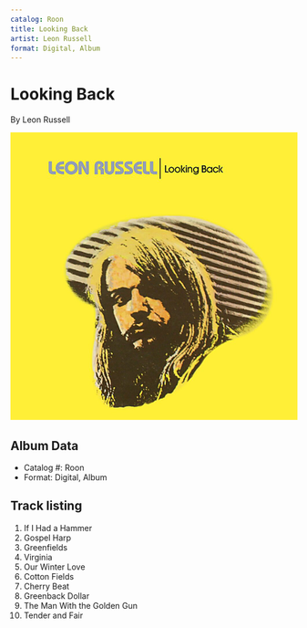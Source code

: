 ```yaml
---
catalog: Roon
title: Looking Back
artist: Leon Russell
format: Digital, Album
---
```


# Looking Back

By Leon Russell

![](../../assets/albumcovers/Leon_Russell-Looking_Back.png)

## Album Data

- Catalog #: Roon
- Format: Digital, Album


## Track listing


1. If I Had a Hammer
2. Gospel Harp
3. Greenfields
4. Virginia
5. Our Winter Love
6. Cotton Fields
7. Cherry Beat
8. Greenback Dollar
9. The Man With the Golden Gun
10. Tender and Fair

